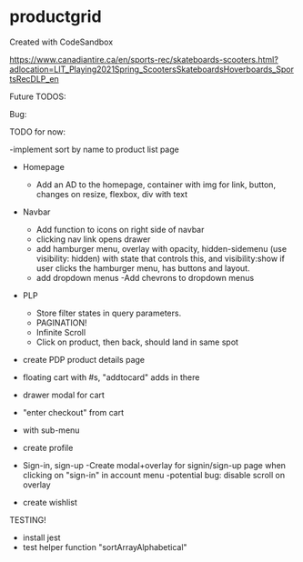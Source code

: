 # productgrid

Created with CodeSandbox

https://www.canadiantire.ca/en/sports-rec/skateboards-scooters.html?adlocation=LIT_Playing2021Spring_ScootersSkateboardsHoverboards_SportsRecDLP_en

Future TODOS:

Bug:

TODO for now:

-implement sort by name to product list page

- Homepage
  - Add an AD to the homepage, container with img <a> for link, button, changes on resize, flexbox, div with text
- Navbar
  - Add function to icons on right side of navbar
  - clicking nav link opens drawer
  - add hamburger menu, overlay with opacity, hidden-sidemenu (use visibility: hidden) with state that controls this, and visibility:show if user clicks the hamburger menu, has buttons and layout.
  - add dropdown menus
    -Add chevrons to dropdown menus
- PLP
  - Store filter states in query parameters.
  - PAGINATION!
  - Infinite Scroll
  - Click on product, then back, should land in same spot
- create PDP product details page
- floating cart with #s, "addtocard" adds in there
- drawer modal for cart
- "enter checkout" from cart

- with sub-menu
- create profile
- Sign-in, sign-up
  -Create modal+overlay for signin/sign-up page when clicking on "sign-in" in account menu
  -potential bug: disable scroll on overlay
- create wishlist

TESTING!

- install jest
- test helper function "sortArrayAlphabetical"
